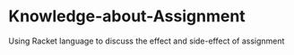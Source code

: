 # Knowledge-about-Assignment
Using Racket language to discuss the effect and side-effect of assignment 
